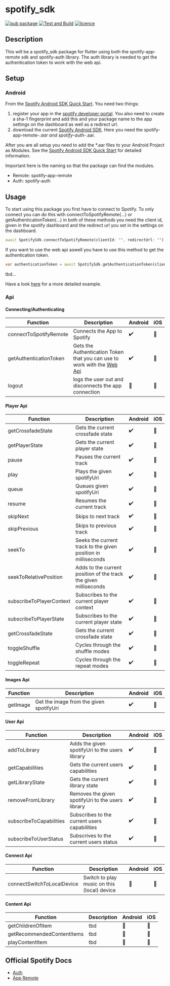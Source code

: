 # spotify_sdk

[![pub package](https://img.shields.io/badge/pub-0.3.2-orange)](https://pub.dev/packages/spotify_sdk)
[![Test and Build](https://github.com/brim-borium/spotify_sdk/workflows/Test%20and%20Build/badge.svg?branch=develop)](https://github.com/brim-borium/spotify_sdk/actions)
[![licence](https://img.shields.io/badge/licence-MIT-blue.svg)](https://github.com/IamTobi/spotify_sdk/blob/master/LICENSE)

## Description

This will be a spotify_sdk package for flutter using both the spotify-app-remote sdk and spotify-auth library. The auth library is needed to get the authentication token to work with the web api.

## Setup

### Android

From the [Spotify Android SDK Quick Start](https://developer.spotify.com/documentation/android/quick-start/). You need two things:

1. register your app in the [spotify developer portal](https://developer.spotify.com/dashboard/). You also need to create a sha-1 fingerprint and add this and your package name to the app settings on the dashboard as well as a redirect url.
2. download the current [Spotify Android SDK](https://github.com/spotify/android-sdk/releases). Here you need the spotify-app-remote-*.aar and spotify-auth-*.aar.

After you are all setup you need to add the *.aar files to your Android Project as Modules. See the [Spotify Android SDK Quick Start](https://developer.spotify.com/documentation/android/quick-start/) for detailed information.

Important here is the naming so that the package can find the modules.

- Remote: spotify-app-remote
- Auth: spotify-auth

## Usage

To start using this package you first have to connect to Spotify. To only connect you can do this with connectToSpotifyRemote(...) or getAuthenticationToken(...) in both of these methods you need the client id, given in the spotify dashboard and the redirect url you set in the settings on the dashboard.

```dart
await SpotifySdk.connectToSpotifyRemote(clientId: "", redirectUrl: "")
```

If you want to use the web api aswell you have to use this method to get the authentication token.

```dart
var authenticationToken = await SpotifySdk.getAuthenticationToken(clientId: "", redirectUrl: "");
```

tbd...

Have a look [here](example/lib/main.dart) for a more detailed example.

### Api

#### Connecting/Authenticating

| Function  | Description| Android | iOS |
|---|---|---|--|
| connectToSpotifyRemote  | Connects the App to Spotify | :heavy_check_mark: | :construction_worker:  |  
|  getAuthenticationToken | Gets the Authentication Token that you can use to work with the [Web Api](https://developer.spotify.com/documentation/web-api/) |:heavy_check_mark: |  :construction_worker: |  
|  logout | logs the user out and disconnects the app connection |:construction_worker: |  :construction_worker: |

#### Player Api

| Function  | Description| Android | iOS |
|---|---|---|--|
|  getCrossfadeState | Gets the current crossfade state |:heavy_check_mark:  |  :construction_worker: |
|  getPlayerState | Gets the current player state |:heavy_check_mark:  |  :construction_worker: |
|  pause | Pauses the current track  |:heavy_check_mark: | :construction_worker:  |
|  play | Plays the given spotifyUri |:heavy_check_mark: |  :construction_worker: |
|  queue | Queues given spotifyUri |:heavy_check_mark: | :construction_worker:  |
|  resume | Resumes the current track |:heavy_check_mark: |  :construction_worker: |
|  skipNext | Skips to next track | :heavy_check_mark: | :construction_worker:  |
|  skipPrevious | Skips to previous track |:heavy_check_mark:  |  :construction_worker: |
|  seekTo | Seeks the current track to the given position in milliseconds | :heavy_check_mark:   |:construction_worker: |
|  seekToRelativePosition | Adds to the current position of the track the given milliseconds |:heavy_check_mark:  |  :construction_worker: |
|  subscribeToPlayerContext | Subscribes to the current player context |:heavy_check_mark:|:construction_worker: |
|  subscribeToPlayerState| Subscribes to the current player state |:heavy_check_mark:  |:construction_worker:|
|  getCrossfadeState | Gets the current crossfade state |:heavy_check_mark:  |  :construction_worker: |
|  toggleShuffle | Cycles through the shuffle modes |:heavy_check_mark: |  :construction_worker: |
|  toggleRepeat | Cycles through the repeat modes | :heavy_check_mark: |  :construction_worker: |

#### Images Api

| Function  | Description| Android | iOS |
|---|---|---|--|
|  getImage | Get the image from the given spotifyUri |:heavy_check_mark: |  :construction_worker: |

#### User Api

| Function  | Description| Android | iOS |
|---|---|---|--|
|  addToLibrary | Adds the given spotifyUri to the users library |:heavy_check_mark:  |  :construction_worker: |
|  getCapabilities | Gets the current users capabilities |:heavy_check_mark:  |  :construction_worker: |
|  getLibraryState | Gets the current library state |:heavy_check_mark:  |  :construction_worker: |
|  removeFromLibrary | Removes the given spotifyUri to the users library |:heavy_check_mark:  |  :construction_worker: |
|  subscribeToCapabilities |  Subscribes to the current users capabilities |:heavy_check_mark:  |  :construction_worker: |
|  subscribeToUserStatus |  Subscrives to  the current users status |:heavy_check_mark:  |  :construction_worker: |

#### Connect Api

| Function  | Description| Android | iOS |
|---|---|---|--|
|  connectSwitchToLocalDevice | Switch to play music on this (local) device |:construction_worker:  |  :construction_worker: |

#### Content Api

| Function  | Description| Android | iOS |
|---|---|---|--|
| getChildrenOfItem | tbd |:construction_worker:  |  :construction_worker: |
| getRecommendedContentItems | tbd |:construction_worker:  |  :construction_worker: |
| playContentItem | tbd |:construction_worker:  |  :construction_worker: |

## Official Spotify Docs

- [Auth](https://spotify.github.io/android-sdk/auth-lib/docs/index.html)
- [App Remote](https://spotify.github.io/android-sdk/app-remote-lib/docs/index.html)
